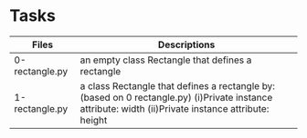 # Tasks

| Files          | Descriptions                                      |
| -------------- | ------------------------------------------------- |
| 0-rectangle.py | an empty class Rectangle that defines a rectangle |
| 1-rectangle.py | a class Rectangle that defines a rectangle by: (based on 0 rectangle.py) (i)Private instance attribute: width (ii)Private instance attribute: height |

